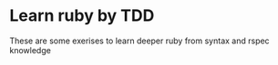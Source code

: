 # Learn ruby by TDD

  These are some exerises to learn deeper ruby from syntax and rspec knowledge

